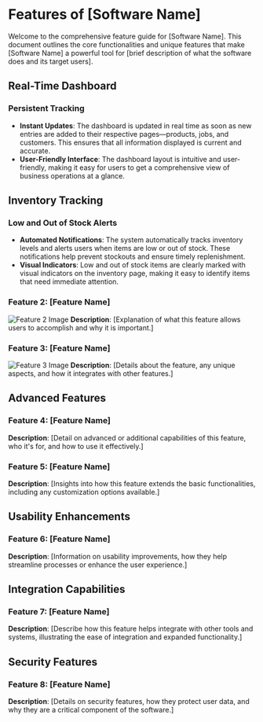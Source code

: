 # Features of [Software Name]

Welcome to the comprehensive feature guide for [Software Name]. This document outlines the core functionalities and unique features that make [Software Name] a powerful tool for [brief description of what the software does and its target users].


## Real-Time Dashboard

### Persistent Tracking
- **Instant Updates**: The dashboard is updated in real time as soon as new entries are added to their respective pages—products, jobs, and customers. This ensures that all information displayed is current and accurate.
- **User-Friendly Interface**: The dashboard layout is intuitive and user-friendly, making it easy for users to get a comprehensive view of business operations at a glance.

## Inventory Tracking

### Low and Out of Stock Alerts
- **Automated Notifications**: The system automatically tracks inventory levels and alerts users when items are low or out of stock. These notifications help prevent stockouts and ensure timely replenishment.
- **Visual Indicators**: Low and out of stock items are clearly marked with visual indicators on the inventory page, making it easy to identify items that need immediate attention.

### Feature 2: [Feature Name]
![Feature 2 Image](https://example.com/feature2.png)
**Description**: [Explanation of what this feature allows users to accomplish and why it is important.]

### Feature 3: [Feature Name]
![Feature 3 Image](https://example.com/feature3.png)
**Description**: [Details about the feature, any unique aspects, and how it integrates with other features.]

## Advanced Features

### Feature 4: [Feature Name]
**Description**: [Detail on advanced or additional capabilities of this feature, who it's for, and how to use it effectively.]

### Feature 5: [Feature Name]
**Description**: [Insights into how this feature extends the basic functionalities, including any customization options available.]

## Usability Enhancements

### Feature 6: [Feature Name]
**Description**: [Information on usability improvements, how they help streamline processes or enhance the user experience.]

## Integration Capabilities

### Feature 7: [Feature Name]
**Description**: [Describe how this feature helps integrate with other tools and systems, illustrating the ease of integration and expanded functionality.]

## Security Features

### Feature 8: [Feature Name]
**Description**: [Details on security features, how they protect user data, and why they are a critical component of the software.]
